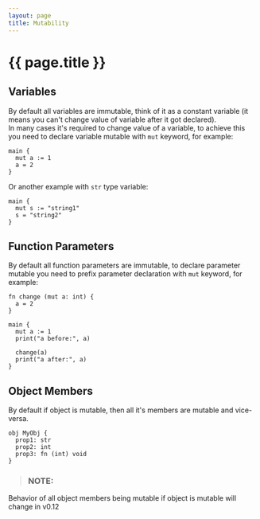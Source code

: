 ```yaml
---
layout: page
title: Mutability
---
```


# {{ page.title }}

## Variables
By default all variables are immutable, think of it as a constant variable (it
means you can't change value of variable after it got declared). \
In many cases it's required to change value of a variable, to achieve this you
need to declare variable mutable with `mut` keyword, for example:

```the
main {
  mut a := 1
  a = 2
}
```

Or another example with `str` type variable:

```the
main {
  mut s := "string1"
  s = "string2"
}
```

## Function Parameters
By default all function parameters are immutable, to declare parameter mutable
you need to prefix parameter declaration with `mut` keyword, for example:

```the
fn change (mut a: int) {
  a = 2
}

main {
  mut a := 1
  print("a before:", a)

  change(a)
  print("a after:", a)
}
```

## Object Members
By default if object is mutable, then all it's members are mutable and
vice-versa.

```the
obj MyObj {
  prop1: str
  prop2: int
  prop3: fn (int) void
}
```

> ### NOTE:
  Behavior of all object members being mutable if object is mutable will
  change in v0.12
